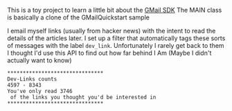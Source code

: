 This is a toy project to learn a little bit about the [GMail SDK](https://developers.google.com/gmail/api/guides)
The MAIN class is basically a clone of the GMailQuickstart sample

I email myself links (usually from hacker news) with the intent to read the details of the articles later. 
I set up a filter that automatically tags these sorts of messages with the label `dev_link`. 
Unfortunately I rarely get back to them
I thought I'd use this API to find out how far behind I Am (Maybe I didn't actually want to know)


```
*******************************
Dev-Links counts
4597 - 8343
You've only read 3746
 of the links you thought you'd be interested in
*******************************
```
